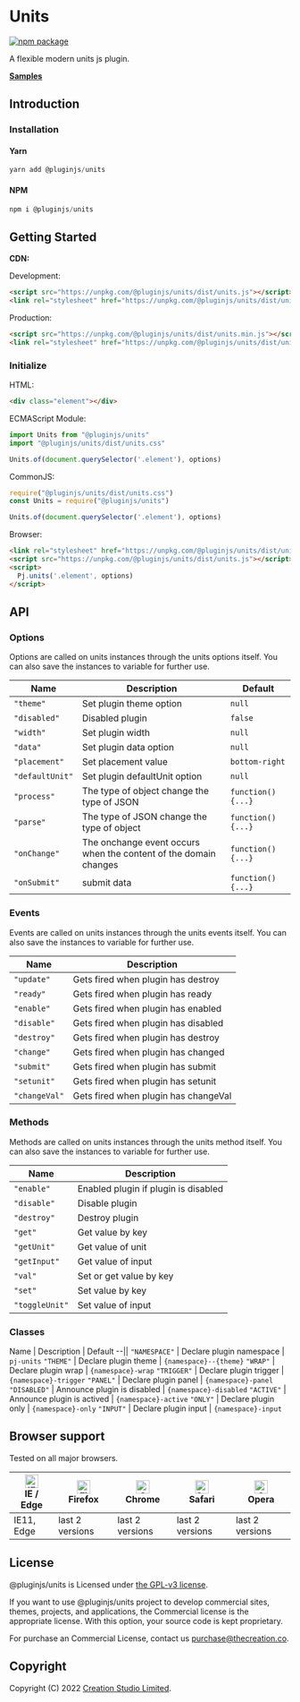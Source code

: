 # Units

[![npm package](https://img.shields.io/npm/v/@pluginjs/units.svg)](https://www.npmjs.com/package/@pluginjs/units)

A flexible modern units js plugin.

**[Samples](https://codesandbox.io/s/github/pluginjs/pluginjs/tree/master/modules/units/samples)**

## Introduction
### Installation

#### Yarn

```javascript
yarn add @pluginjs/units
```

#### NPM

```javascript
npm i @pluginjs/units
```

## Getting Started

**CDN:**

Development:

```html
<script src="https://unpkg.com/@pluginjs/units/dist/units.js"></script>
<link rel="stylesheet" href="https://unpkg.com/@pluginjs/units/dist/units.css">
```

Production:

```html
<script src="https://unpkg.com/@pluginjs/units/dist/units.min.js"></script>
<link rel="stylesheet" href="https://unpkg.com/@pluginjs/units/dist/units.min.css">
```

### Initialize

HTML:

```html
<div class="element"></div>
```

ECMAScript Module:

```javascript
import Units from "@pluginjs/units"
import "@pluginjs/units/dist/units.css"

Units.of(document.querySelector('.element'), options)
```

CommonJS:

```javascript
require("@pluginjs/units/dist/units.css")
const Units = require("@pluginjs/units")

Units.of(document.querySelector('.element'), options)
```

Browser:

```html
<link rel="stylesheet" href="https://unpkg.com/@pluginjs/units/dist/units.css">
<script src="https://unpkg.com/@pluginjs/units/dist/units.js"></script>
<script>
  Pj.units('.element', options)
</script>
```

## API

### Options

Options are called on units instances through the units options itself.
You can also save the instances to variable for further use.

Name | Description | Default
--|--|--
`"theme"` | Set plugin theme option | `null`
`"disabled"` | Disabled plugin | `false`
`"width"` | Set plugin width | `null`
`"data"` | Set plugin data option | `null`
`"placement"` | Set placement value | `bottom-right`
`"defaultUnit"` | Set plugin defaultUnit option | `null`
`"process"` | The type of object change the type of JSON | `function() {...}`
`"parse"` | The type of JSON change the type of object | `function() {...}`
`"onChange"` | The onchange event occurs when the content of the domain changes | `function() {...}`
`"onSubmit"` | submit data | `function() {...}`

### Events

Events are called on units instances through the units events itself.
You can also save the instances to variable for further use.

Name | Description
--|--
`"update"` | Gets fired when plugin has destroy
`"ready"` | Gets fired when plugin has ready
`"enable"` | Gets fired when plugin has enabled
`"disable"` | Gets fired when plugin has disabled
`"destroy"` | Gets fired when plugin has destroy
`"change"` | Gets fired when plugin has changed
`"submit"` | Gets fired when plugin has submit
`"setunit"` | Gets fired when plugin has setunit
`"changeVal"` | Gets fired when plugin has changeVal

### Methods

Methods are called on units instances through the units method itself.
You can also save the instances to variable for further use.

Name | Description
--|--
`"enable"` | Enabled plugin if plugin is disabled
`"disable"` | Disable plugin
`"destroy"` | Destroy plugin
`"get"` | Get value by key
`"getUnit"` | Get value of unit
`"getInput"` | Get value of input
`"val"` | Set or get value by key
`"set"` | Set value by key
`"toggleUnit"` | Set value of input

### Classes

Name | Description | Default
--||
`"NAMESPACE"` | Declare plugin namespace | `pj-units`
`"THEME"` | Declare plugin theme | `{namespace}--{theme}`
`"WRAP"` | Declare plugin wrap | `{namespace}-wrap`
`"TRIGGER"` | Declare plugin trigger | `{namespace}-trigger`
`"PANEL"` | Declare plugin panel | `{namespace}-panel`
`"DISABLED"` | Announce plugin is disabled | `{namespace}-disabled`
`"ACTIVE"` | Announce plugin is actived | `{namespace}-active`
`"ONLY"` | Declare plugin only | `{namespace}-only`
`"INPUT"` | Declare plugin input | `{namespace}-input`

## Browser support

Tested on all major browsers.

| [<img src="https://raw.githubusercontent.com/alrra/browser-logos/master/src/edge/edge_48x48.png" alt="IE / Edge" width="24px" height="24px" />](http://godban.github.io/browsers-support-badges/)</br>IE / Edge | [<img src="https://raw.githubusercontent.com/alrra/browser-logos/master/src/firefox/firefox_48x48.png" alt="Firefox" width="24px" height="24px" />](http://godban.github.io/browsers-support-badges/)</br>Firefox | [<img src="https://raw.githubusercontent.com/alrra/browser-logos/master/src/chrome/chrome_48x48.png" alt="Chrome" width="24px" height="24px" />](http://godban.github.io/browsers-support-badges/)</br>Chrome | [<img src="https://raw.githubusercontent.com/alrra/browser-logos/master/src/safari/safari_48x48.png" alt="Safari" width="24px" height="24px" />](http://godban.github.io/browsers-support-badges/)</br>Safari | [<img src="https://raw.githubusercontent.com/alrra/browser-logos/master/src/opera/opera_48x48.png" alt="Opera" width="24px" height="24px" />](http://godban.github.io/browsers-support-badges/)</br>Opera |
| --------- | --------- | --------- | --------- | --------- |
| IE11, Edge| last 2 versions| last 2 versions| last 2 versions| last 2 versions|

## License

@pluginjs/units is Licensed under [the GPL-v3 license](LICENSE).

If you want to use @pluginjs/units project to develop commercial sites, themes, projects, and applications, the Commercial license is the appropriate license. With this option, your source code is kept proprietary.

For purchase an Commercial License, contact us purchase@thecreation.co.

## Copyright

Copyright (C) 2022 [Creation Studio Limited](creationstudio.com).